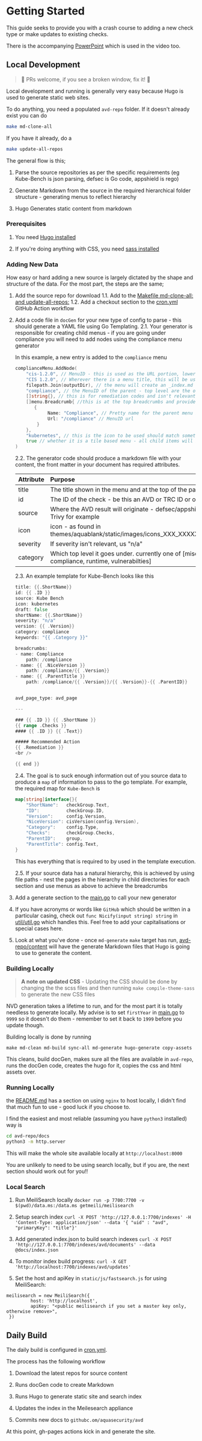 # Getting Started

This guide seeks to provide you with a crash course to adding a new check type or make updates to existing checks.


There is the accompanying [PowerPoint](https://aquasecurity-my.sharepoint.com/:p:/g/personal/owen_rumney_aquasec_com/EX8RJOYqP1JKn-uDECphuLEBi_8Pougq9AH3JVFxPToQag?e=zJe43p) which is used in the video too.


## Local Development

> :rotating_light: PRs welcome, if you see a broken window, fix it! :tada:

Local development and running is generally very easy because Hugo is used to generate static web sites. 

To do anything, you need a populated `avd-repo` folder. If it doesn't already exist you can do 

```bash
make md-clone-all
```

If you have it already, do a
```bash
make update-all-repos
```

The general flow is this;

1. Parse the source repositories as per the specific requirements (eg Kube-Bench is json parsing, defsec is Go code, appshield is rego)

2. Generate Markdown from the source in the required hierarchical folder structure - generating menus to reflect hierarchy

3. Hugo Generates static content from markdown

### Prerequisites

1. You need [Hugo installed](https://gohugo.io/getting-started/installing/)

2. If you're doing anything with CSS, you need [sass installed](https://sass-lang.com/install)

### Adding New Data

How easy or hard adding a new source is largely dictated by the shape and structure of the data. For the most part, the steps are the same;

1. Add the source repo for download 
    1.1. Add to the [Makefile md-clone-all: and update-all-repos:](Makefile)
    1.2. Add a checkout section to the [cron.yml](.github/workflows/cron.yml) GitHub Action workflow
2. Add a code file in `docGen` for your new type of config to parse - this should generate a YAML file using Go Templating.
    2.1. Your generator is responsible for creating child menus - if you are going under compliance you will need to add nodes using the compliance menu generator

    In this example, a new entry is added to the `compliance` menu 
    ```go
	complianceMenu.AddNode(
        "cis-1.2.0", // MenuID - this is used as the URL portion, lowercase and URL safe
        "CIS 1.2.0", // Wherever there is a menu title, this will be used
        filepath.Join(outputDir), // the menu will create an _index.md file, in the dir you specify here
		"compliance", // the MenuID of the parent - top level are the only ones where this isn't used
        []string{}, // this is for remediation codes and isn't relevant here, its for defsec
        []menu.Breadcrumb{ //this is at the top breadcrumbs and provides links with his menu page as the last one
           {
                Name: "Compliance", // Pretty name for the parent menu item
                Url: "/compliance" // MenuID url
            }
        }, 
        "kubernetes", // this is the icon to be used should match something in themes/aquablank/static/images/icon_tile_XXXXXX.png - in this case icon_tile_kubernetes.png
        true // whether it is a tile based menu - all child items will be in tiles when try
    )
    ```

    2.2. The generator code should produce a markdown file with your content, the front matter in your document has required attributes.

    | Attribute | Purpose                                                                                          |
    |:----------|:-------------------------------------------------------------------------------------------------|
    | title     | The title shown in the menu and at the top of the page                                           |
    | id        | The ID of the check - be this an AVD or TRC ID or otherwise                                      |
    | source    | Where the AVD result will originate - defsec/appshield are Trivy for example                     |
    | icon      | icon - as found in themes/aquablank/static/images/icons_XXX_XXXXXXXX.png                         |
    | severity  | If severity isn't relevant, us "n/a"                                                             |
    | category  | Which top level it goes under. currently one of [misconfig, compliance, runtime, vulnerabilties] |


    2.3. An example template for Kube-Bench looks like this

    ```go
    title: {{.ShortName}}
    id: {{ .ID }}
    source: Kube Bench
    icon: kubernetes
    draft: false
    shortName: {{.ShortName}}
    severity: "n/a"
    version: {{ .Version}}
    category: compliance
    keywords: "{{ .Category }}"

    breadcrumbs: 
    - name: Compliance
        path: /compliance
    - name: {{ .NiceVersion }}
        path: /compliance/{{ .Version}}
    - name: {{ .ParentTitle }}
        path: /compliance/{{ .Version}}/{{ .Version}}-{{ .ParentID}}


    avd_page_type: avd_page

    ---

    ### {{ .ID }} {{ .ShortName }}
    {{ range .Checks }}
    #### {{ .ID }} {{ .Text}}

    ##### Recommended Action
    {{ .Remediation }}
    <br />

    {{ end }}
    ```

    2.4. The goal is to suck enough information out of you source data to produce a `map` of information to pass to the go template. For example, the required map for `Kube-Bench` is

    ```go
    map[string]interface{}{
		"ShortName":   checkGroup.Text,
		"ID":          checkGroup.ID,
		"Version":     config.Version,
		"NiceVersion": cisVersion(config.Version),
		"Category":    config.Type,
		"Checks":      checkGroup.Checks,
		"ParentID":    group,
		"ParentTitle": config.Text,
	}
    ```
   This has everything that is required to by used in the template execution.

   2.5. If your source data has a natural hierarchy, this is achieved by using file paths - nest the pages in the hierarchy in child directories for each section and use menus as above to achieve the breadcrumbs

3. Add a generate section to the [main.go](docGen/main.go) to call your new generator

4. If you have acronyms or words like `GitHub` which should be written in a particular casing, check out `func Nicify(input string) string` in [util/util.go](docGen/util/util.go) which handles this. Feel free to add your capitalisations or special cases here.

5. Look at what you've done - once `md-generate` `make` target has run, [avd-repo/content](avd-repo/content) will have the generate Markdown files that Hugo is going to use to generate the content.

### Building Locally

> **A note on updated CSS** - Updating the CSS should be done by changing the the scss files and then running `make compile-theme-sass` to generate the new CSS files

NVD generation takes a lifetime to run, and for the most part it is totally needless to generate locally. My advise is to set `firstYear` in [main.go](docGen/main.go) to `9999` so it doesn't do them - remember to set it back to `1999` before you update though.

Building locally is done by running

```shell
make md-clean md-build sync-all md-generate hugo-generate copy-assets
```

This cleans, build docGen, makes sure all the files are available in `avd-repo`, runs the docGen code, creates the hugo for it, copies the css and html assets over.

### Running Locally

the [README.md](README.md) has a section on using `nginx` to host locally, I didn't find that much fun to use - good luck if you choose to. 

I find the easiest and most reliable (assuming you have `python3` installed) way is

```bash
cd avd-repo/docs
python3 -m http.server
```

This will make the whole site available locally at `http://localhost:8000`

You are unlikely to need to be using search locally, but if you are, the next section should work out for you!!

### Local Search

1. Run MeiliSearch locally
`docker run -p 7700:7700 -v $(pwd)/data.ms:/data.ms getmeili/meilisearch`

2. Setup search index
`curl -X POST 'http://127.0.0.1:7700/indexes' -H 'Content-Type: application/json' --data '{ "uid" : "avd", "primaryKey": "title"}'`

3. Add generated index.json to build search indexes
`curl -X POST 'http://127.0.0.1:7700/indexes/avd/documents' --data @docs/index.json`

4. To monitor index build progress:
`curl -X GET 'http://localhost:7700/indexes/avd/updates'`

5. Set the host and apiKey in `static/js/fastsearch.js` for using MeiliSearch:
```
meilisearch = new MeiliSearch({
         host: 'http://localhost',
         apiKey: "<public meilisearch if you set a master key only, otherwise remove>",
 })
```

## Daily Build

The daily build is configured in [cron.yml](.github/workflows/cron.yml). 

The process has the following workflow

1. Download the latest repos for source content

2. Runs docGen code to create Markdown

3. Runs Hugo to generate static site and search index

4. Updates the index in the Meilesearch appliance

5. Commits new docs to `githubc.om/aquasecurity/avd`

At this point, gh-pages actions kick in and generate the site.
